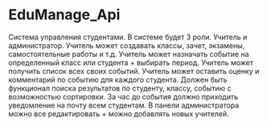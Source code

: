 # EduManage_Api

Система управления студентами. В системе будет 3 роли. Учитель и администратор. Учитель может создавать классы, зачет, экзамены, самостоятельные работы и т.д. Учитель может назначать событие на определенный класс или студента + выбирать период. Учитель может получить список всех своих событий. Учитель может оставить оценку и комментарий по событию для каждого студента. Должен быть функционал поиска результатов по студенту, классу, событию с возможностью сортировки. За час до события должно приходить уведомление на почту всем студентам.
В панели администратора можно все редактировать + можно добавлять новых учителей. 


